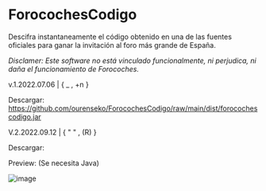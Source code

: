 # ForocochesCodigo
Descifra instantaneamente el código obtenido en una de las fuentes oficiales para ganar la invitación al foro más grande de España.

*Disclamer: Este software no está vinculado funcionalmente, ni perjudica, ni daña el funcionamiento de Forocoches.*

v.1.2022.07.06 | { _ , +n }

Descargar: https://github.com/ourenseko/ForocochesCodigo/raw/main/dist/forocochescodigo.jar



V.2.2022.09.12 | { " " , (R) }

Descargar: 



Preview: (Se necesita Java)

![image](https://user-images.githubusercontent.com/25538565/177515562-d5a18c26-71fa-4307-9f40-9e2d12f245c3.png)
